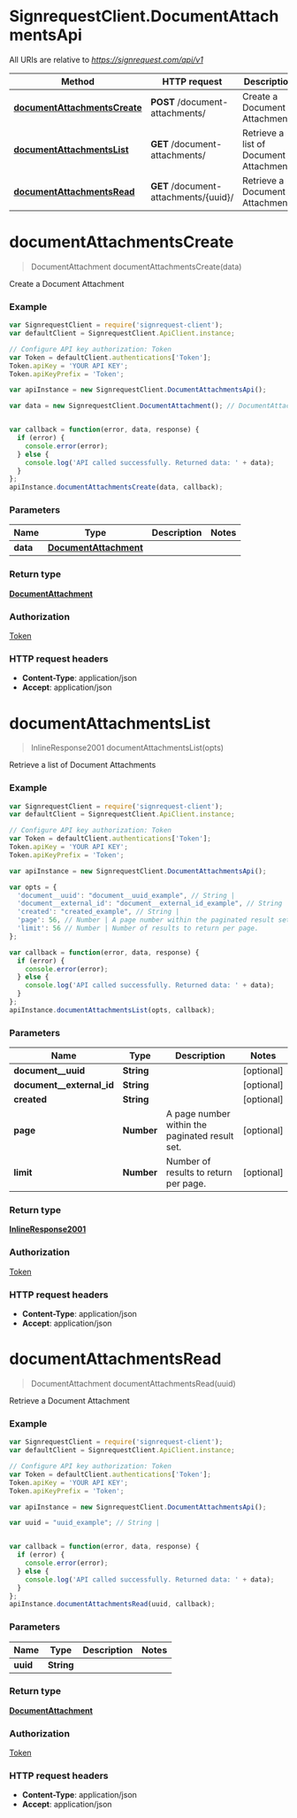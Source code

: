 # SignrequestClient.DocumentAttachmentsApi

All URIs are relative to *https://signrequest.com/api/v1*

Method | HTTP request | Description
------------- | ------------- | -------------
[**documentAttachmentsCreate**](DocumentAttachmentsApi.md#documentAttachmentsCreate) | **POST** /document-attachments/ | Create a Document Attachment
[**documentAttachmentsList**](DocumentAttachmentsApi.md#documentAttachmentsList) | **GET** /document-attachments/ | Retrieve a list of Document Attachments
[**documentAttachmentsRead**](DocumentAttachmentsApi.md#documentAttachmentsRead) | **GET** /document-attachments/{uuid}/ | Retrieve a Document Attachment


<a name="documentAttachmentsCreate"></a>
# **documentAttachmentsCreate**
> DocumentAttachment documentAttachmentsCreate(data)

Create a Document Attachment



### Example
```javascript
var SignrequestClient = require('signrequest-client');
var defaultClient = SignrequestClient.ApiClient.instance;

// Configure API key authorization: Token
var Token = defaultClient.authentications['Token'];
Token.apiKey = 'YOUR API KEY';
Token.apiKeyPrefix = 'Token';

var apiInstance = new SignrequestClient.DocumentAttachmentsApi();

var data = new SignrequestClient.DocumentAttachment(); // DocumentAttachment | 


var callback = function(error, data, response) {
  if (error) {
    console.error(error);
  } else {
    console.log('API called successfully. Returned data: ' + data);
  }
};
apiInstance.documentAttachmentsCreate(data, callback);
```

### Parameters

Name | Type | Description  | Notes
------------- | ------------- | ------------- | -------------
 **data** | [**DocumentAttachment**](DocumentAttachment.md)|  | 

### Return type

[**DocumentAttachment**](DocumentAttachment.md)

### Authorization

[Token](../README.md#Token)

### HTTP request headers

 - **Content-Type**: application/json
 - **Accept**: application/json

<a name="documentAttachmentsList"></a>
# **documentAttachmentsList**
> InlineResponse2001 documentAttachmentsList(opts)

Retrieve a list of Document Attachments



### Example
```javascript
var SignrequestClient = require('signrequest-client');
var defaultClient = SignrequestClient.ApiClient.instance;

// Configure API key authorization: Token
var Token = defaultClient.authentications['Token'];
Token.apiKey = 'YOUR API KEY';
Token.apiKeyPrefix = 'Token';

var apiInstance = new SignrequestClient.DocumentAttachmentsApi();

var opts = { 
  'document__uuid': "document__uuid_example", // String | 
  'document__external_id': "document__external_id_example", // String | 
  'created': "created_example", // String | 
  'page': 56, // Number | A page number within the paginated result set.
  'limit': 56 // Number | Number of results to return per page.
};

var callback = function(error, data, response) {
  if (error) {
    console.error(error);
  } else {
    console.log('API called successfully. Returned data: ' + data);
  }
};
apiInstance.documentAttachmentsList(opts, callback);
```

### Parameters

Name | Type | Description  | Notes
------------- | ------------- | ------------- | -------------
 **document__uuid** | **String**|  | [optional] 
 **document__external_id** | **String**|  | [optional] 
 **created** | **String**|  | [optional] 
 **page** | **Number**| A page number within the paginated result set. | [optional] 
 **limit** | **Number**| Number of results to return per page. | [optional] 

### Return type

[**InlineResponse2001**](InlineResponse2001.md)

### Authorization

[Token](../README.md#Token)

### HTTP request headers

 - **Content-Type**: application/json
 - **Accept**: application/json

<a name="documentAttachmentsRead"></a>
# **documentAttachmentsRead**
> DocumentAttachment documentAttachmentsRead(uuid)

Retrieve a Document Attachment



### Example
```javascript
var SignrequestClient = require('signrequest-client');
var defaultClient = SignrequestClient.ApiClient.instance;

// Configure API key authorization: Token
var Token = defaultClient.authentications['Token'];
Token.apiKey = 'YOUR API KEY';
Token.apiKeyPrefix = 'Token';

var apiInstance = new SignrequestClient.DocumentAttachmentsApi();

var uuid = "uuid_example"; // String | 


var callback = function(error, data, response) {
  if (error) {
    console.error(error);
  } else {
    console.log('API called successfully. Returned data: ' + data);
  }
};
apiInstance.documentAttachmentsRead(uuid, callback);
```

### Parameters

Name | Type | Description  | Notes
------------- | ------------- | ------------- | -------------
 **uuid** | **String**|  | 

### Return type

[**DocumentAttachment**](DocumentAttachment.md)

### Authorization

[Token](../README.md#Token)

### HTTP request headers

 - **Content-Type**: application/json
 - **Accept**: application/json

